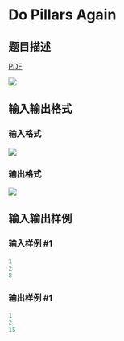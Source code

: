 # Do Pillars Again

## 题目描述

[problemUrl]: https://uva.onlinejudge.org/index.php?option=com_onlinejudge&Itemid=8&category=878&page=show_problem&problem=5155

[PDF](https://uva.onlinejudge.org/external/132/p13232.pdf)

![](https://cdn.luogu.com.cn/upload/vjudge_pic/UVA13232/a1a87cef9f745cbfcbf488a690e5a37a0d3ba777.png)

## 输入输出格式

### 输入格式

![](https://cdn.luogu.com.cn/upload/vjudge_pic/UVA13232/de13bf229c0751368e24686a987ac987588a7139.png)

### 输出格式

![](https://cdn.luogu.com.cn/upload/vjudge_pic/UVA13232/b82a71e41717e3f4021e2e4ae74ff94f427badba.png)

## 输入输出样例

### 输入样例 #1

```cpp
1
2
8
```


### 输出样例 #1

```cpp
1
2
15
```


